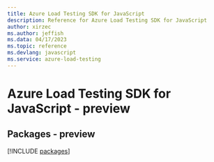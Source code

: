 ```yaml
---
title: Azure Load Testing SDK for JavaScript
description: Reference for Azure Load Testing SDK for JavaScript
author: xirzec
ms.author: jeffish
ms.data: 04/17/2023
ms.topic: reference
ms.devlang: javascript
ms.service: azure-load-testing
---
```

# Azure Load Testing SDK for JavaScript - preview
## Packages - preview
[!INCLUDE [packages](load-testing-index.md)]